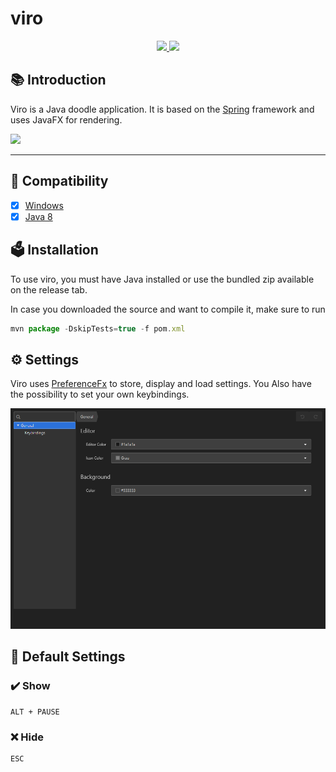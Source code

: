 # viro

<div align="center">
  <a href="https://www.oracle.com/java/">
    <img
      src="https://img.shields.io/badge/Written%20in-java-%23EF4041?style=for-the-badge"
      height="30"
    />
  </a>
  <a href="https://clientastisch.github.io/viro/docs" target="_blank">
    <img
      src="https://img.shields.io/badge/javadoc-reference-5272B4.svg?style=for-the-badge"
      height="30"
    />
  </a>
</div>

## :books: Introduction

Viro is a Java doodle application. It is based on the [Spring](https://spring.io/) framework and uses JavaFX for rendering.

![](images/preview.gif)

---

## :mag_right: Compatibility

- [x] [Windows](https://www.microsoft.com/)
- [x] [Java 8](https://github.com/AdoptOpenJDK/openjdk-jdk8u)

## :ballot_box: Installation

To use viro, you must have Java installed or use the bundled zip available on the release tab.

In case you downloaded the source and want to compile it, make sure to run

```js
mvn package -DskipTests=true -f pom.xml
```

## :gear: Settings

Viro uses [PreferenceFx](https://github.com/dlsc-software-consulting-gmbh/PreferencesFX) to store, display and load settings. You Also have the possibility to set your own keybindings.

![](images/settings.png)

## :safety_pin: Default Settings

### :heavy_check_mark: Show

```
ALT + PAUSE
```

### :x: Hide

```
ESC
```